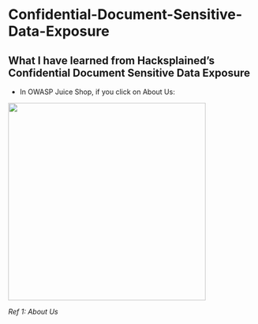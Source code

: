 # Confidential-Document-Sensitive-Data-Exposure

## What I have learned from Hacksplained’s Confidential Document Sensitive Data Exposure

- In OWASP Juice Shop, if you click on About Us:

<img src="https://i.imgur.com/rIBu1DU.png" height="400" />

*Ref 1: About Us*
